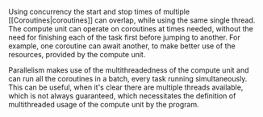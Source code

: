 Using concurrency the start and stop times of multiple [[Coroutines|coroutines]] can overlap, while using the same single thread. The compute unit can operate on coroutines at times needed, without the need for finishing each of the task first before jumping to another. For example, one coroutine can await another, to make better use of the resources, provided by the compute unit.

Parallelism makes use of the multithreadedness of the compute unit and can run all the coroutines in a batch, every task running simultaneously. This can be useful, when it's clear there are multiple threads available, which is not always guaranteed, which necessitates the definition of multithreaded usage of the compute unit by the program.